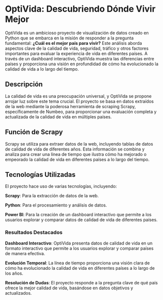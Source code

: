 # OptiVida: Descubriendo Dónde Vivir Mejor

OptiVida es un ambicioso proyecto de visualización de datos creado en Python que se embarca en la misión de responder a la pregunta fundamental: **¿Cuál es el mejor país para vivir?** Este análisis aborda aspectos clave de la calidad de vida, seguridad, tráfico y otros factores importantes para evaluar la experiencia de vida en diferentes países. A través de un dashboard interactivo, OptiVida muestra las diferencias entre países y proporciona una visión en profundidad de cómo ha evolucionado la calidad de vida a lo largo del tiempo.

## Descripción
La calidad de vida es una preocupación universal, y OptiVida se propone arrojar luz sobre este tema crucial. El proyecto se basa en datos extraídos de la web mediante la poderosa herramienta de scraping Scrapy, específicamente de Numbeo, para proporcionar una evaluación completa y actualizada de la calidad de vida en múltiples países.

## Función de Scrapy
Scrapy se utiliza para extraer datos de la web, incluyendo tablas de datos de calidad de vida de diferentes años. Esta información se combina y analiza para crear una línea de tiempo que ilustra cómo ha mejorado o empeorado la calidad de vida en diferentes países a lo largo del tiempo.

## Tecnologías Utilizadas
El proyecto hace uso de varias tecnologías, incluyendo:

**Scrapy**: Para la extracción de datos de la web.

**Python**: Para el procesamiento y análisis de datos.

**Power BI**: Para la creación de un dashboard interactivo que permite a los usuarios explorar y comparar datos de calidad de vida de diferentes países.

### Resultados Destacados
**Dashboard Interactivo**: OptiVida presenta datos de calidad de vida en un formato interactivo que permite a los usuarios explorar y comparar países de manera efectiva.

**Evolución Temporal**: La línea de tiempo proporciona una visión clara de cómo ha evolucionado la calidad de vida en diferentes países a lo largo de los años.

**Resolución de Dudas**: El proyecto responde a la pregunta clave de qué país ofrece la mejor calidad de vida, basándose en datos objetivos y actualizados.